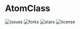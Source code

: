 # AtomClass

![issues](https://img.shields.io/github/issues/WangXiui/atom-class)
![forks](https://img.shields.io/github/forks/WangXiui/atom-class)
![stars](https://img.shields.io/github/stars/WangXiui/atom-class)
![license](https://img.shields.io/github/license/WangXiui/atom-class)

